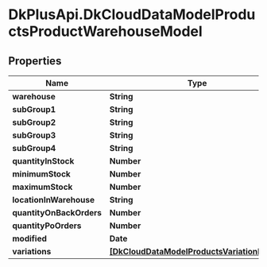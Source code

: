 # DkPlusApi.DkCloudDataModelProductsProductWarehouseModel

## Properties
Name | Type | Description | Notes
------------ | ------------- | ------------- | -------------
**warehouse** | **String** |  | [optional] 
**subGroup1** | **String** |  | [optional] 
**subGroup2** | **String** |  | [optional] 
**subGroup3** | **String** |  | [optional] 
**subGroup4** | **String** |  | [optional] 
**quantityInStock** | **Number** |  | [optional] 
**minimumStock** | **Number** |  | [optional] 
**maximumStock** | **Number** |  | [optional] 
**locationInWarehouse** | **String** |  | [optional] 
**quantityOnBackOrders** | **Number** |  | [optional] 
**quantityPoOrders** | **Number** |  | [optional] 
**modified** | **Date** |  | [optional] 
**variations** | [**[DkCloudDataModelProductsVariationModel]**](DkCloudDataModelProductsVariationModel.md) |  | [optional] 


